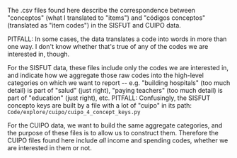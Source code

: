 The .csv files found here describe the correspondence between
"conceptos" (what I translated to "items")
and "códigos conceptos" (translated as "item codes")
in the SISFUT and CUIPO data.

PITFALL: In some cases,
the data translates a code into words in more than one way.
I don't know whether that's true of any of the codes we are interested in,
though.

For the SISFUT data,
these files include only the codes we are interested in,
and indicate how we aggregate those raw codes into the high-level categories
on which we want to report --
e.g. "building hospitals" (too much detail) is part of "salud" (just right),
"paying teachers" (too much detail) is part of "education" (just right),
etc.
PITFALL: Confusingly, the SISFUT concepto keys are built by
a file with a lot of "cuipo" in its path:
`Code/explore/cuipo/cuipo_4_concept_keys.py`

For the CUIPO data, we want to build the same aggregate categories,
and the purpose of these files is to allow us to construct them.
Therefore the CUIPO files found here include *all* income and spending codes,
whether we are interested in them or not.
